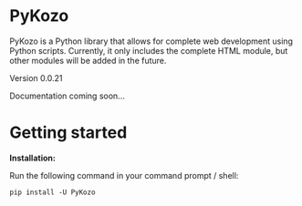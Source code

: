 # PyKozo

PyKozo is a Python library that allows for complete web development using Python scripts. Currently, it only includes the complete HTML module, but other modules will be added in the future.

Version 0.0.21

Documentation coming soon...

# Getting started

**Installation:**

Run the following command in your command prompt / shell:

```
pip install -U PyKozo
```
